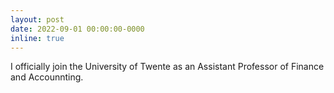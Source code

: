 ```yaml
---
layout: post
date: 2022-09-01 00:00:00-0000
inline: true
---
```


I officially join the University of Twente as an Assistant Professor of Finance and Accounnting.

